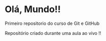 # Olá, Mundo!!
 Primeiro repositorio do curso de Git e GitHub

Repositório criado durante uma aula ao vivo !!
